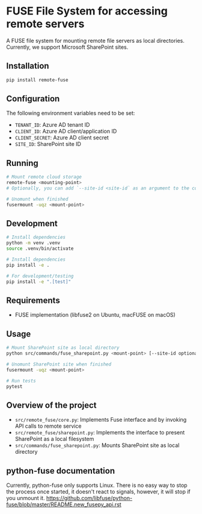 # FUSE File System for accessing remote servers

A FUSE file system for mounting remote file servers as local directories.
Currently, we support Microsoft SharePoint sites.

## Installation

```bash
pip install remote-fuse
```

## Configuration

The following environment variables need to be set:

- `TENANT_ID`: Azure AD tenant ID
- `CLIENT_ID`: Azure AD client/application ID
- `CLIENT_SECRET`: Azure AD client secret
- `SITE_ID`: SharePoint site ID

## Running

```bash
# Mount remote cloud storage
remote-fuse <mounting-point>
# Optionally, you can add `--site-id <site-id` as an argument to the command.

# Unomunt when finished
fusermount -uqz <mount-point>
```

## Development

```bash
# Install dependencies
python -m venv .venv
source .venv/bin/activate

# Install dependencies
pip install -e .

# For development/testing
pip install -e ".[test]"
```

## Requirements

- FUSE implementation (libfuse2 on Ubuntu, macFUSE on macOS)

## Usage

```bash
# Mount SharePoint site as local directory
python src/commands/fuse_sharepoint.py <mount-point> [--site-id optional]

# Unomunt SharePoint site when finished
fusermount -uqz <mount-point>

# Run tests
pytest
```

## Overview of the project

* `src/remote_fuse/core.py`: Implements Fuse interface and by invoking API calls to remote service
* `src/remote_fuse/sharepoint.py`: Implements the interface to present SharePoint as a local filesystem
* `src/commands/fuse_sharepoint.py`: Mounts SharePoint site as local directory

## python-fuse documentation

Currently, python-fuse only supports Linux.
There is no easy way to stop the process once started, it doesn't react to signals,
however, it will stop if you unmount it.
https://github.com/libfuse/python-fuse/blob/master/README.new_fusepy_api.rst
